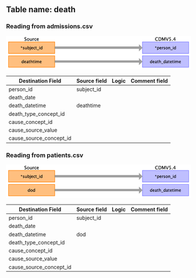 ## Table name: death

### Reading from admissions.csv

![](md_files/image7.png)

| Destination Field | Source field | Logic | Comment field |
| --- | --- | --- | --- |
| person_id | subject_id |  |  |
| death_date |  |  |  |
| death_datetime | deathtime |  |  |
| death_type_concept_id |  |  |  |
| cause_concept_id |  |  |  |
| cause_source_value |  |  |  |
| cause_source_concept_id |  |  |  |

### Reading from patients.csv

![](md_files/image8.png)

| Destination Field | Source field | Logic | Comment field |
| --- | --- | --- | --- |
| person_id | subject_id |  |  |
| death_date |  |  |  |
| death_datetime | dod |  |  |
| death_type_concept_id |  |  |  |
| cause_concept_id |  |  |  |
| cause_source_value |  |  |  |
| cause_source_concept_id |  |  |  |

